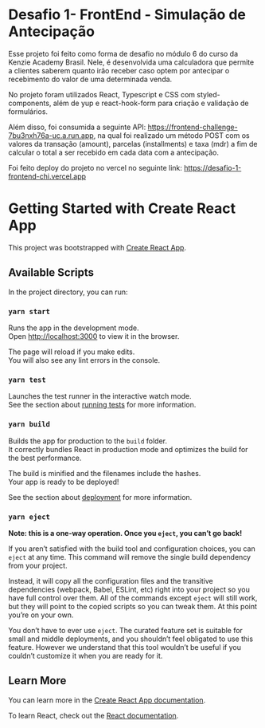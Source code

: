 # Desafio 1- FrontEnd - Simulação de Antecipação

Esse projeto foi feito como forma de desafio no módulo 6 do curso da Kenzie Academy Brasil.
Nele, é desenvolvida uma calculadora que permite a clientes saberem quanto irão receber caso optem por antecipar o recebimento do valor
de uma determinada venda.

No projeto foram utilizados React, Typescript e CSS com styled-components, além de yup e react-hook-form para criação 
e validação de formulários.

Além disso, foi consumida a seguinte API: https://frontend-challenge-7bu3nxh76a-uc.a.run.app, na qual foi realizado um
método POST com os valores da transação (amount), parcelas (installments) e taxa (mdr) a fim de calcular o total a ser
recebido em cada data com a antecipação.

Foi feito deploy do projeto no vercel no seguinte link: https://desafio-1-frontend-chi.vercel.app





# Getting Started with Create React App

This project was bootstrapped with [Create React App](https://github.com/facebook/create-react-app).

## Available Scripts

In the project directory, you can run:

### `yarn start`

Runs the app in the development mode.\
Open [http://localhost:3000](http://localhost:3000) to view it in the browser.

The page will reload if you make edits.\
You will also see any lint errors in the console.

### `yarn test`

Launches the test runner in the interactive watch mode.\
See the section about [running tests](https://facebook.github.io/create-react-app/docs/running-tests) for more information.

### `yarn build`

Builds the app for production to the `build` folder.\
It correctly bundles React in production mode and optimizes the build for the best performance.

The build is minified and the filenames include the hashes.\
Your app is ready to be deployed!

See the section about [deployment](https://facebook.github.io/create-react-app/docs/deployment) for more information.

### `yarn eject`

**Note: this is a one-way operation. Once you `eject`, you can’t go back!**

If you aren’t satisfied with the build tool and configuration choices, you can `eject` at any time. This command will remove the single build dependency from your project.

Instead, it will copy all the configuration files and the transitive dependencies (webpack, Babel, ESLint, etc) right into your project so you have full control over them. All of the commands except `eject` will still work, but they will point to the copied scripts so you can tweak them. At this point you’re on your own.

You don’t have to ever use `eject`. The curated feature set is suitable for small and middle deployments, and you shouldn’t feel obligated to use this feature. However we understand that this tool wouldn’t be useful if you couldn’t customize it when you are ready for it.

## Learn More

You can learn more in the [Create React App documentation](https://facebook.github.io/create-react-app/docs/getting-started).

To learn React, check out the [React documentation](https://reactjs.org/).
